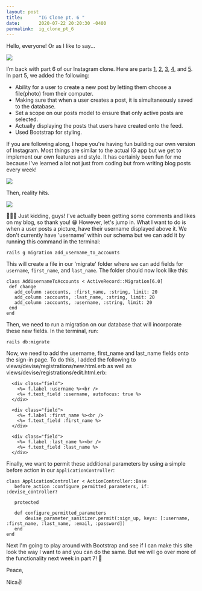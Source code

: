 ```yaml
---
layout: post
title:      "IG Clone pt. 6 "
date:       2020-07-22 20:20:30 -0400
permalink:  ig_clone_pt_6
---
```



Hello, everyone! Or as I like to say...

![](https://media.tenor.com/images/4f01ed26d65287f45d8ee48c9317d34a/raw)

I’m back with part 6 of our Instagram clone. Here are parts [1](https://nicaa0695.github.io/ig_clone_in_ruby_on_rails), [2](https://nicaa0695.github.io/ig_clone_pt_2), [3](https://nicaa0695.github.io/ig_clone_pt_3),  [4](https://nicaa0695.github.io/ig_clone_pt_4), and [5](https://nicaa0695.github.io/ig_clone_pt_5). In part 5, we added the following: 

* Ability for a user to create a new post by letting them choose a file(photo) from their computer.
* Making sure that when a user creates a post, it is simultaneously saved to the database.
* Set a scope on our posts model to ensure that only active posts are selected.
* Actually displaying the posts that users have created onto the feed.
* Used Bootstrap for styling.

If you are following along, I hope you're having fun building our own version of Instagram. Most things are similar to the actual IG app but we get to implement our own features and style. It has certainly been fun for me because I've learned a lot not just from coding but from writing blog posts every week!

![](https://i0.wp.com/munofore.com/wp-content/uploads/2015/10/blogging-cat.jpg?fit=705%2C469&ssl=1)

 Then, reality hits. 
 
 ![](https://i2.wp.com/munofore.com/wp-content/uploads/2015/10/blogging-comment.jpg?resize=561%2C399)
 
 🤣🤣🤣 Just kidding, guys! I've actually been getting some comments and likes on my blog, so thank you! 😁 However, let's jump in. What I want to do is when a user posts a picture, have their username displayed above it. We don't currently have 'username' within our schema but we can add it by running this command in the terminal:
 
 `rails g migration add_username_to_accounts`
 
 This will create a file in our 'migrate' folder where we can add fields for `username`, `first_name`, and `last_name`. The folder should now look like this: 
 
 ```
class AddUsernameToAccounts < ActiveRecord::Migration[6.0]
  def change
    add_column :accounts, :first_name, :string, limit: 20
    add_column :accounts, :last_name, :string, limit: 20
    add_column :accounts, :username, :string, limit: 20
  end
end
 ```
 
 Then, we need to run a migration on our database that will incorporate these new fields. In the terminal, run:
 
 `rails db:migrate`
 
 Now, we need to add the username, first_name and last_name fields onto the sign-in page. To do this, I added the following to views/devise/registrations/new.html.erb as well as views/devise/registrations/edit.html.erb:
 
```
  <div class="field">
    <%= f.label :username %><br />
    <%= f.text_field :username, autofocus: true %>
  </div>

  <div class="field">
    <%= f.label :first_name %><br />
    <%= f.text_field :first_name %>
  </div>

  <div class="field">
    <%= f.label :last_name %><br />
    <%= f.text_field :last_name %>
  </div>
 ```
 
 Finally, we want to permit these additional parameters by using a simple before action in our `ApplicationController`:
 
 ```
 class ApplicationController < ActionController::Base
    before_action :configure_permitted_parameters, if: :devise_controller?

    protected

    def configure_permitted_parameters
        devise_parameter_sanitizer.permit(:sign_up, keys: [:username, :first_name, :last_name, :email, :password])
    end
end
 ```
 
 Next I'm going to play around with Bootstrap and see if I can make this site look the way I want to and you can do the same. But we will go over more of the functionality next week in part 7! 🤗
 
 Peace,
 
 Nica✌️
 



